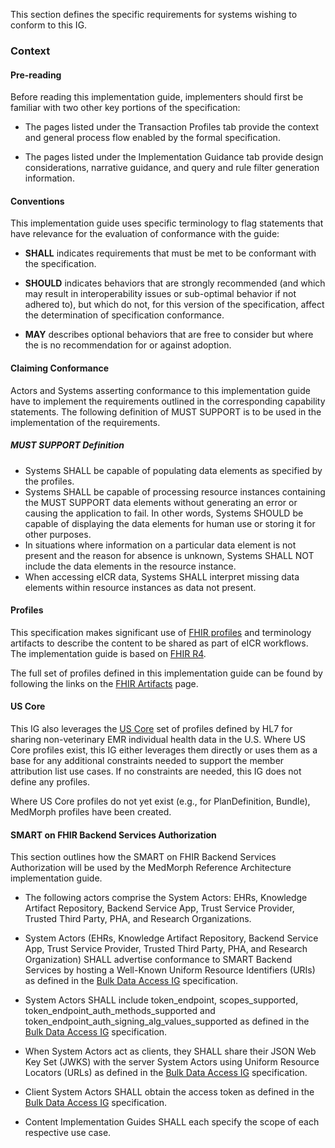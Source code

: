 This section defines the specific requirements for systems wishing to conform to this IG.


### Context

#### Pre-reading
Before reading this implementation guide, implementers should first be familiar with two other key portions of the specification:

* The pages listed under the Transaction Profiles tab provide the context and general process flow enabled by the formal specification.

* The pages listed under the Implementation Guidance tab provide design considerations, narrative guidance, and query and rule filter generation information.


#### Conventions
This implementation guide uses specific terminology to flag statements that have relevance for the evaluation of conformance with the guide:

* **SHALL** indicates requirements that must be met to be conformant with the specification.

* **SHOULD** indicates behaviors that are strongly recommended (and which may result in interoperability issues or sub-optimal behavior if not adhered to), but which do not, for this version of the specification, affect the determination of specification conformance.

* **MAY** describes optional behaviors that are free to consider but where the is no recommendation for or against adoption.


#### Claiming Conformance 

Actors and Systems asserting conformance to this implementation guide have to implement the requirements outlined in the corresponding capability statements. The following definition of MUST SUPPORT is to be used in the implementation of the requirements.

##### MUST SUPPORT Definition

* Systems SHALL be capable of populating data elements as specified by the profiles.
* Systems SHALL be capable of processing resource instances containing the MUST SUPPORT data elements without generating an error or causing the application to fail. In other words, Systems SHOULD be capable of displaying the data elements for human use or storing it for other purposes.
* In situations where information on a particular data element is not present and the reason for absence is unknown, Systems SHALL NOT include the data elements in the resource instance.
* When accessing eICR data, Systems SHALL interpret missing data elements within resource instances as data not present.


#### Profiles
This specification makes significant use of [FHIR profiles]({{site.data.fhir.path}}profiling.html) and terminology artifacts to describe the content to be shared as part of eICR workflows. The implementation guide is based on [FHIR R4]({{site.data.fhir.path}}).

The full set of profiles defined in this implementation guide can be found by following the links on the [FHIR Artifacts](artifacts.html) page.


#### US Core
This IG also leverages the [US Core](http://hl7.org/fhir/us/core) set of profiles defined by HL7 for sharing non-veterinary EMR individual health data in the U.S.  Where US Core profiles exist, this IG either leverages them directly or uses them as a base for any additional constraints needed to support the member attribution list use cases.  If no constraints are needed, this IG does not define any profiles.

Where US Core profiles do not yet exist (e.g., for PlanDefinition, Bundle), MedMorph profiles have been created.


#### SMART on FHIR Backend Services Authorization
This section outlines how the SMART on FHIR Backend Services Authorization will be used by the MedMorph Reference Architecture implementation guide. 

* The following actors comprise the System Actors: EHRs, Knowledge Artifact Repository, Backend Service App, Trust Service Provider, Trusted Third Party, PHA, and Research Organizations.

* System Actors (EHRs, Knowledge Artifact Repository, Backend Service App, Trust Service Provider, Trusted Third Party, PHA, and Research Organization) SHALL advertise conformance to SMART Backend Services by hosting a Well-Known Uniform Resource Identifiers (URIs) as defined in the [Bulk Data Access IG](http://hl7.org/fhir/uv/bulkdata/export/index.html) specification.

* System Actors SHALL include token_endpoint, scopes_supported, token_endpoint_auth_methods_supported and token_endpoint_auth_signing_alg_values_supported as defined in the [Bulk Data Access IG](http://hl7.org/fhir/uv/bulkdata/export/) specification.

* When System Actors act as clients, they SHALL share their JSON Web Key Set (JWKS) with the server System Actors using Uniform Resource Locators (URLs) as defined in the [Bulk Data Access IG](http://hl7.org/fhir/uv/bulkdata/export/index.html) specification.

* Client System Actors SHALL obtain the access token as defined in the [Bulk Data Access IG](http://hl7.org/fhir/uv/bulkdata/export/) specification.

* Content Implementation Guides SHALL each specify the scope of each respective use case.
